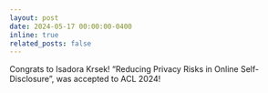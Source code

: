 ```yaml
---
layout: post
date: 2024-05-17 00:00:00-0400
inline: true
related_posts: false
---
```


Congrats to Isadora Krsek! “Reducing Privacy Risks in Online Self-Disclosure”, was accepted to ACL 2024!
